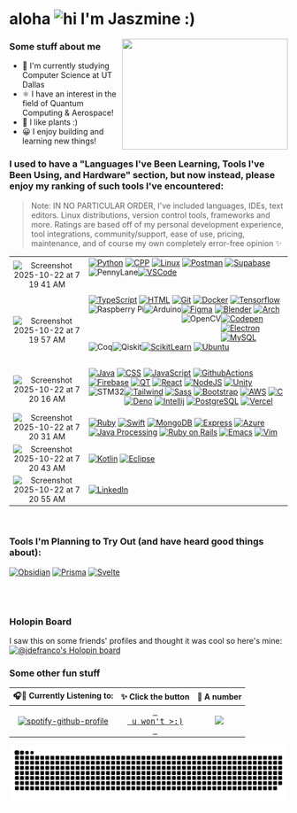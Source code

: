 # aloha <img src="https://user-images.githubusercontent.com/1303154/88677602-1635ba80-d120-11ea-84d8-d263ba5fc3c0.gif" width="24px" alt="hi"> I'm Jaszmine :)

<!--
**jaszmine/jaszmine** is a ✨ _special_ ✨ repository because its `README.md` (this file) appears on your GitHub profile.

Here are some ideas to get you started:

- 🔭 I’m currently working on ...
- 🌱 I’m currently learning ...
- 👯 I’m looking to collaborate on ...
- 🤔 I’m looking for help with ...
- 💬 Ask me about ...
- 📫 How to reach me: ...
- 😄 Pronouns: ...
- ⚡ Fun fact: ...
-->

<img align="right" width="300" height="200" src="https://i.imgur.com/wqmADSk.gif">

### Some stuff about me
- 🔭 I'm currently studying Computer Science at UT Dallas
- ⚛️ I have an interest in the field of Quantum Computing & Aerospace!
- 🌱 I like plants :)
- 😀 I enjoy building and learning new things!

### I used to have a "Languages I've Been Learning, Tools I've Been Using, and Hardware" section, but now instead, please enjoy my ranking of such tools I've encountered:
<!--[![Langs](https://skillicons.dev/icons?i=py,java,ruby,cpp,html,css,js,ts,swift,kotlin)](https://skillicons.dev)-->
> Note: IN NO PARTICULAR ORDER, I've included languages, IDEs, text editors. Linux distributions, version control tools, frameworks and more.
> Ratings are based off of my personal development experience, tool integrations, community/support, ease of use, pricing, maintenance, and of course my own completely error-free opinion ✨

|  |  |
| :---: | :--- |
| <img width="113" height="90" alt="Screenshot 2025-10-22 at 7 19 41 AM" src="https://github.com/user-attachments/assets/be709240-b817-4828-968a-71af12639ed1" /> | [![Python](https://skillicons.dev/icons?i=py)](https://docs.python.org/3/) [![CPP](https://skillicons.dev/icons?i=cpp)](https://cplusplus.com/doc/) [![Linux](https://skillicons.dev/icons?i=linux)](https://www.linux.org/) [![Postman](https://skillicons.dev/icons?i=postman)](https://learning.postman.com/docs/getting-started/introduction/) [![Supabase](https://skillicons.dev/icons?i=supabase)](https://supabase.com/docs) [![VSCode](https://skillicons.dev/icons?i=vscode)](https://code.visualstudio.com/docs) <a href="https://pennylane.ai/" target="_blank"><img align="left" alt="PennyLane" height ="45px" src="https://imgur.com/kuAfOB4.png"></a> |
| <img width="113" height="89" alt="Screenshot 2025-10-22 at 7 19 57 AM" src="https://github.com/user-attachments/assets/1e13fb00-603d-4e7c-9517-90ae063fd965" /> | [![TypeScript](https://skillicons.dev/icons?i=typescript)](https://www.typescriptlang.org/docs/) [![HTML](https://skillicons.dev/icons?i=html)](https://www.w3schools.com/TAGS/default.asp) [![Git](https://skillicons.dev/icons?i=git)](https://git-scm.com/doc) [![Docker](https://skillicons.dev/icons?i=docker)](https://docs.docker.com/) [![Tensorflow](https://skillicons.dev/icons?i=tensorflow)](https://www.tensorflow.org/) [![Figma](https://skillicons.dev/icons?i=figma)](https://www.figma.com/?fuid=) [![Blender](https://skillicons.dev/icons?i=blender)](https://docs.blender.org/) <a href="https://www.raspberrypi.com/" target="_blank"><img align="left" alt="Raspberry Pi" height ="42px" src="https://i.imgur.com/Rgw9Za1.png"></a> <a href="https://www.arduino.cc/" target="_blank"><img align="left" alt="Arduino" height ="42px" src="https://i.imgur.com/8QPy4oO.png"></a> <a href="https://docs.opencv.org/4.x/d6/d00/tutorial_py_root.html" target="_blank"><img align="left" alt="OpenCV" height ="42px" src="https://i.imgur.com/cBi465b.png?"></a> [![Arch](https://skillicons.dev/icons?i=arch)](https://wiki.archlinux.org/title/Main_page) [![Codepen](https://skillicons.dev/icons?i=codepen)](https://codepen.io/) [![Electron](https://skillicons.dev/icons?i=electron)](https://www.electronjs.org/docs/latest/) [![MySQL](https://skillicons.dev/icons?i=mysql)](https://www.mysql.com/) [![ScikitLearn](https://skillicons.dev/icons?i=sklearn)](https://scikit-learn.org/stable/) [![Ubuntu](https://skillicons.dev/icons?i=ubuntu)](https://help.ubuntu.com/) <a href="https://rocq-prover.org/" target="_blank"><img align="left" alt="Coq" height ="42px" src="https://imgur.com/im5RlqF.png"></a> <a href="https://www.ibm.com/quantum/qiskit" target="_blank"><img align="left" alt="Qiskit" height ="42px" src="https://imgur.com/AEip7XN.png"></a> |
| <img width="112" height="89" alt="Screenshot 2025-10-22 at 7 20 16 AM" src="https://github.com/user-attachments/assets/d2bd4fdc-2d9e-42d5-aa2e-09c8faf6a41e" /> | [![Java](https://skillicons.dev/icons?i=java)](https://docs.oracle.com/en/java/) [![CSS](https://skillicons.dev/icons?i=css)](https://www.w3schools.com/cssref/index.php) [![JavaScript](https://skillicons.dev/icons?i=javascript)](https://www.w3schools.com/jsrEF/default.asp) [![GithubActions](https://skillicons.dev/icons?i=githubactions)](https://docs.github.com/en/actions) [![Firebase](https://skillicons.dev/icons?i=firebase)](https://firebase.google.com/docs) [![QT](https://skillicons.dev/icons?i=qt)](https://doc.qt.io/) [![React](https://skillicons.dev/icons?i=react)](https://reactjs.org/) [![NodeJS](https://skillicons.dev/icons?i=nodejs)](https://nodejs.org/en/docs/) [![Unity](https://skillicons.dev/icons?i=unity)](https://docs.unity.com/) [![Tailwind](https://skillicons.dev/icons?i=tailwind)](https://v2.tailwindcss.com/docs) [![Sass](https://skillicons.dev/icons?i=sass)](https://sass-lang.com/documentation/) [![Bootstrap](https://skillicons.dev/icons?i=bootstrap)](https://getbootstrap.com/docs/4.1/getting-started/introduction/) [![AWS](https://skillicons.dev/icons?i=aws)](https://aws.amazon.com/) <a href="https://www.st.com/en/microcontrollers-microprocessors/stm32-32-bit-arm-cortex-mcus.html" target="_blank"><img align="left" alt="STM32" height ="42px" src="https://i.imgur.com/1Oxoapt.png"></a> [![C](https://skillicons.dev/icons?i=c)](https://devdocs.io/c/) [![Deno](https://skillicons.dev/icons?i=deno)](https://docs.deno.com/runtime/) [![Intellij](https://skillicons.dev/icons?i=idea)](https://www.jetbrains.com/idea/) [![PostgreSQL](https://skillicons.dev/icons?i=postgres)](https://www.postgresql.org/docs/) [![Vercel](https://skillicons.dev/icons?i=vercel)](https://vercel.com/)  |
| <img width="113" height="89" alt="Screenshot 2025-10-22 at 7 20 31 AM" src="https://github.com/user-attachments/assets/67c444d6-e485-4d5b-aa71-4ae68708a8bf" /> | [![Ruby](https://skillicons.dev/icons?i=ruby)](https://www.ruby-lang.org/en/documentation/) [![Swift](https://skillicons.dev/icons?i=swift)](https://www.swift.org/documentation/) [![MongoDB](https://skillicons.dev/icons?i=mongodb)](https://www.mongodb.com/docs/) [![Express](https://skillicons.dev/icons?i=express)](https://expressjs.com/) [![Azure](https://skillicons.dev/icons?i=azure)](https://learn.microsoft.com/en-us/azure/?product=popular)  [![Java Processing](https://skillicons.dev/icons?i=processing)](https://processing.org/reference/) [![Ruby on Rails](https://skillicons.dev/icons?i=rails)](https://guides.rubyonrails.org/) [![Emacs](https://skillicons.dev/icons?i=emacs)](https://www.gnu.org/software/emacs/documentation.html) [![Vim](https://skillicons.dev/icons?i=vim)](https://www.vim.org/)  |
| <img width="113" height="88" alt="Screenshot 2025-10-22 at 7 20 43 AM" src="https://github.com/user-attachments/assets/131a3f89-a537-4e9b-80b4-268bf35127bc" /> | [![Kotlin](https://skillicons.dev/icons?i=kotlin)](https://kotlinlang.org/docs/home.html) [![Eclipse](https://skillicons.dev/icons?i=eclipse)](https://eclipseide.org/getting-started/) |
| <img width="112" height="90" alt="Screenshot 2025-10-22 at 7 20 55 AM" src="https://github.com/user-attachments/assets/07c439bb-9ce7-4638-ac93-69ff9723edfe" /> | [![LinkedIn](https://skillicons.dev/icons?i=linkedin)](https://www.linkedin.com/in/jaszmine-defranco/) |

<br>

### Tools I'm Planning to Try Out (and have heard good things about):
 [![Obsidian](https://skillicons.dev/icons?i=obsidian)](https://help.obsidian.md/)
 [![Prisma](https://skillicons.dev/icons?i=prisma)](https://www.prisma.io/docs)
 [![Svelte](https://skillicons.dev/icons?i=svelte)](https://svelte.dev/)
 
<br>
<br>

### Holopin Board
I saw this on some friends' profiles and thought it was cool so here's mine:
[![@jdefranco's Holopin board](https://holopin.me/jdefranco)](https://holopin.io/@jdefranco)

### Some other fun stuff
  
<!-- ✨ Github Stats --> 
<!-- <img width=600 src="https://server.dooboo.io/github-stats/jaszmine" alt="Jaszmine's github stats" /> -->

  
| 🎧🎤 Currently Listening to: | ✨ Click the button | 🦑 A number |
|   :-:   |   :-:   |   :-:  |
| [![spotify-github-profile](https://spotify-github-profile.vercel.app/api/view?uid=jaszymine&cover_image=true&theme=novatorem&show_offline=false&background_color=121212&bar_color_cover=false&bar_color=5900ff)](https://open.spotify.com/user/jaszymine)            | <a href="https://plants.usda.gov/home" target="_blank"><kbd> <br> u won't >:) <br> </kbd></a>        | ![](https://komarev.com/ghpvc/?username=jaszmine&label=Bestie+Broskis&color=8957ff)         |

![Snake animation](https://raw.githubusercontent.com/jaszmine/jaszmine/output/github-snake-dark.svg)

